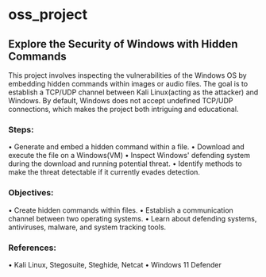 # oss_project

## Explore the Security of Windows with Hidden Commands
This project involves inspecting the vulnerabilities of the Windows OS by embedding hidden commands within images or audio files. The goal is to establish a TCP/UDP channel between Kali Linux(acting as the attacker)  and Windows. By default, Windows does not accept undefined TCP/UDP connections, which makes the project both intriguing and educational.
### Steps:
• Generate and embed a hidden command within a file.
• Download and execute the file on a Windows(VM)
• Inspect Windows' defending system during the download and running potential threat.
• Identify methods to make the threat detectable if it currently evades detection.
### Objectives:
• Create hidden commands within files.
• Establish a communication channel between two operating systems.
• Learn about defending systems, antiviruses, malware, and system tracking tools.
### References:
• Kali Linux, Stegosuite, Steghide, Netcat
• Windows 11 Defender
